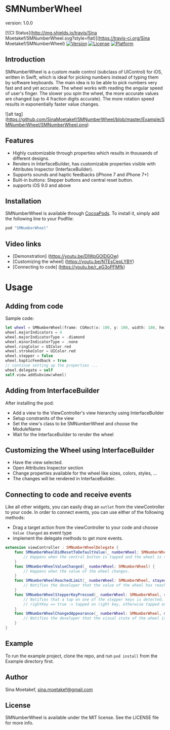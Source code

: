 # SMNumberWheel
version: 1.0.0

[![CI Status](http://img.shields.io/travis/Sina Moetakef/SMNumberWheel.svg?style=flat)](https://travis-ci.org/Sina Moetakef/SMNumberWheel)
[![Version](https://img.shields.io/cocoapods/v/SMNumberWheel.svg?style=flat)](http://cocoapods.org/pods/SMNumberWheel)
[![License](https://img.shields.io/cocoapods/l/SMNumberWheel.svg?style=flat)](http://cocoapods.org/pods/SMNumberWheel)
[![Platform](https://img.shields.io/cocoapods/p/SMNumberWheel.svg?style=flat)](http://cocoapods.org/pods/SMNumberWheel)

## Introduction

SMNumberWheel is a custom made control (subclass of UIControl) for iOS, written in Swift, which is ideal for picking numbers instead of typing them by software keyboards. The main idea is to be
able to pick numbers very fast and and yet accurate. The wheel works with reading the angular speed of user's finger. The slower you spin the wheel, the more accurate values are changed (up to 4
fraction digits accurate). The more rotation speed results in exponentially faster value changes.

![alt tag] (https://github.com/SinaMoetakef/SMNumberWheel/blob/master/Example/SMNumberWheel/SMNumberWheel.png)

## Features
- Highly customizable through properties which results in thousands of different designs.
- Renders in InterfaceBuilder, has customizable properties visible with Attributes Inspector (InterfaceBuilder).
- Supports sounds and haptic feedbacks (iPhone 7 and iPhone 7+)
- Built-in buttons: Stepper buttons and central reset button.
- supports iOS 9.0 and above

## Installation

SMNumberWheel is available through [CocoaPods](http://cocoapods.org). To install
it, simply add the following line to your Podfile:

```ruby
pod "SMNumberWheel"
```

## Video links
- [Demonstration] (https://youtu.be/DIWpGOlDGOw)
- [Customizing the wheel] (https://youtu.be/NTEsCepLYBY)
- [Connecting to code] (https://youtu.be/r_eG3oPFMfk)

# Usage
## Adding from code
Sample code:
``` swift
let wheel = SMNumberWheel(frame: CGRect(x: 100, y: 100, width: 180, height: 180))
wheel.majorIndicators = 4
wheel.majorIndicatorType = .diamond
wheel.minorIndicatorType = .none
wheel.ringColor = UIColor.red
wheel.strokeColor = UIColor.red
wheel.stepper = false
wheel.hapticFeedback = true
// continue setting up the properties ...
wheel.delegate = self
self.view.addSubview(wheel)
```

## Adding from InterfaceBuilder
After installing the pod:
- Add a view to the ViewController's view hierarchy using InterfaceBuilder
- Setup constranits of the view
- Set the view's class to be SMNumberWheel and choose the ModuleName
- Wait for the InterfaceBuilder to render the wheel

## Customizing the Wheel using InterfaceBuilder
- Have the view selected.
- Open Attributes Inspector section
- Change properties available for the wheel like sizes, colors, styles, ...
- The changes will be rendered in InterfaceBuilder.

## Connecting to code and receive events
Like all other widgets, you can easily drag an `outlet` from the viewController to your code. In order to connect events, you can use either of the following methods:
- Drag a target action from the viewController to your code and choose `Value Changed` as event type
- implement the delegate methods to get more events.

```swift
extension viewController : SMNumberWheelDelegate {
    func SMNumberWheelDidResetToDefaultValue(_ numberWheel: SMNumberWheel) {
        // Happens when the central button is tapped and the wheel is set to it's initial value
    }
    func SMNumberWheelValueChanged(_ numberWheel: SMNumberWheel) {
        // Happens when the value of the wheel changes.
    }
    func SMNumberWheelReachedLimit(_ numberWheel: SMNumberWheel, stayedAtLimit: Bool) {
        // Notifies the developer that the value of the wheel has reached one of the limits.
    }
    func SMNumberWheelStepperKeyPressed(_ numberWheel: SMNumberWheel, rightKey: Bool) {
        // Notifies that a tap on one of the stepper keys is detected. 
        // rightKey == true -> tapped on right key, otherwise tapped on the left key.
    }
    func SMNumberWheelChangedAppearance(_ numberWheel: SMNumberWheel, minimized: Bool) {
        // Notifies the developer that the visual state of the wheel is changed (minimized or maximized).
    }
}
```
## Example

To run the example project, clone the repo, and run `pod install` from the Example directory first.

## Author

Sina Moetakef, sina.moetakef@gmail.com

## License

SMNumberWheel is available under the MIT license. See the LICENSE file for more info.
